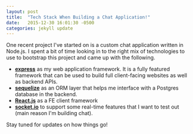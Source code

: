 ```yaml
---
layout: post
title:  "Tech Stack When Building a Chat Application!"
date:   2015-12-30 16:01:30 -0500
categories: jekyll update
---
```

One recent project I've started on is a custom chat application written in Node.js. I spent a bit of time looking in to the right mix of technologies to use to bootstrap this project and came up with the following.

* **[express](http://expressjs.com/)** as my web application framework. It is a fully featured framework that can be used to build full client-facing websites as well as backend APIs. 
* **[sequelize](http://docs.sequelizejs.com/en/latest/)** as an ORM layer that helps me interface with a Postgres database in the backend.
* **[React.js](https://facebook.github.io/react/)** as a FE client framework
* **[socket.io](socket.io)** to support some real-time features that I want to test out (main reason I'm building chat). 

Stay tuned for updates on how things go!
